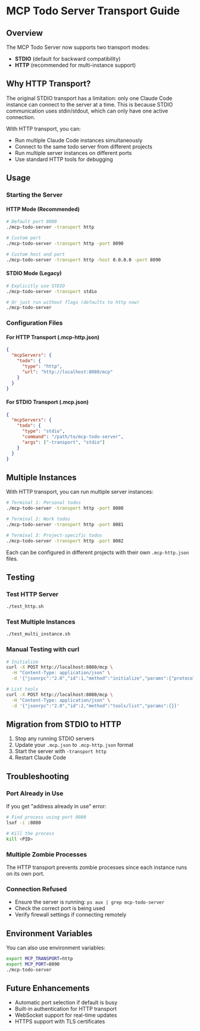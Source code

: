 # MCP Todo Server Transport Guide

## Overview

The MCP Todo Server now supports two transport modes:
- **STDIO** (default for backward compatibility)
- **HTTP** (recommended for multi-instance support)

## Why HTTP Transport?

The original STDIO transport has a limitation: only one Claude Code instance can connect to the server at a time. This is because STDIO communication uses stdin/stdout, which can only have one active connection.

With HTTP transport, you can:
- Run multiple Claude Code instances simultaneously
- Connect to the same todo server from different projects
- Run multiple server instances on different ports
- Use standard HTTP tools for debugging

## Usage

### Starting the Server

#### HTTP Mode (Recommended)
```bash
# Default port 8080
./mcp-todo-server -transport http

# Custom port
./mcp-todo-server -transport http -port 8090

# Custom host and port
./mcp-todo-server -transport http -host 0.0.0.0 -port 8090
```

#### STDIO Mode (Legacy)
```bash
# Explicitly use STDIO
./mcp-todo-server -transport stdio

# Or just run without flags (defaults to http now)
./mcp-todo-server
```

### Configuration Files

#### For HTTP Transport (.mcp-http.json)
```json
{
  "mcpServers": {
    "todo": {
      "type": "http",
      "url": "http://localhost:8080/mcp"
    }
  }
}
```

#### For STDIO Transport (.mcp.json)
```json
{
  "mcpServers": {
    "todo": {
      "type": "stdio",
      "command": "/path/to/mcp-todo-server",
      "args": ["-transport", "stdio"]
    }
  }
}
```

## Multiple Instances

With HTTP transport, you can run multiple server instances:

```bash
# Terminal 1: Personal todos
./mcp-todo-server -transport http -port 8080

# Terminal 2: Work todos
./mcp-todo-server -transport http -port 8081

# Terminal 3: Project-specific todos
./mcp-todo-server -transport http -port 8082
```

Each can be configured in different projects with their own `.mcp-http.json` files.

## Testing

### Test HTTP Server
```bash
./test_http.sh
```

### Test Multiple Instances
```bash
./test_multi_instance.sh
```

### Manual Testing with curl
```bash
# Initialize
curl -X POST http://localhost:8080/mcp \
  -H "Content-Type: application/json" \
  -d '{"jsonrpc":"2.0","id":1,"method":"initialize","params":{"protocolVersion":"1.0.0","capabilities":{},"clientInfo":{"name":"curl","version":"1.0.0"}}}'

# List tools
curl -X POST http://localhost:8080/mcp \
  -H "Content-Type: application/json" \
  -d '{"jsonrpc":"2.0","id":2,"method":"tools/list","params":{}}'
```

## Migration from STDIO to HTTP

1. Stop any running STDIO servers
2. Update your `.mcp.json` to `.mcp-http.json` format
3. Start the server with `-transport http`
4. Restart Claude Code

## Troubleshooting

### Port Already in Use
If you get "address already in use" error:
```bash
# Find process using port 8080
lsof -i :8080

# Kill the process
kill <PID>
```

### Multiple Zombie Processes
The HTTP transport prevents zombie processes since each instance runs on its own port.

### Connection Refused
- Ensure the server is running: `ps aux | grep mcp-todo-server`
- Check the correct port is being used
- Verify firewall settings if connecting remotely

## Environment Variables

You can also use environment variables:
```bash
export MCP_TRANSPORT=http
export MCP_PORT=8090
./mcp-todo-server
```

## Future Enhancements

- Automatic port selection if default is busy
- Built-in authentication for HTTP transport
- WebSocket support for real-time updates
- HTTPS support with TLS certificates